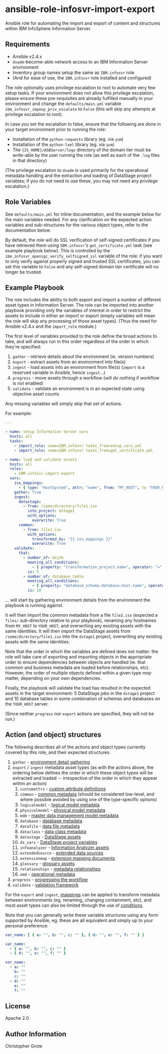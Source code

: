 # ansible-role-infosvr-import-export

Ansible role for automating the import and export of content and structures within IBM InfoSphere Information Server.

## Requirements

- Ansible v2.4.x
- `dsadm`-become-able network access to an IBM Information Server environment
- Inventory group names setup the same as `IBM.infosvr` role
- (And for ease of use, the `IBM.infosvr` role installed and configured)

The role optionally uses privilege escalation to root to automate very few setup tasks. If your environment does not allow this privilege escalation, please ensure these pre-requisites are already fulfilled manually in your environment and change the `defaults/main.yml` variable `ibm_infosvr_impexp_priv_escalate` to `False` (this will skip any attempts at privilege escalation to root).

In case you set the escalation to false, ensure that the following are done in your target environment prior to running the role:

- Installation of the `python-requests` library (eg. via `yum`)
- Installation of the `python-lxml` library (eg. via `yum`)
- The `{IS_HOME}/ASBServer/logs` directory of the domain tier must be write-able by the user running the role (as well as each of the `.log` files in that directory)

(The privilege escalation to `dsadm` is used primarily for the operational metadata handling and the extraction and loading of DataStage project variables; if you do not need to use these, you may not need any privilege escalation.)

## Role Variables

See `defaults/main.yml` for inline documentation, and the example below for the main variables needed. For any clarification on the expected action variables and sub-structures for the various object types, refer to the documentation below.

By default, the role will do SSL verification of self-signed certificates if you have retrieved them using `IBM.infosvr`'s `get_certificate.yml` task (see example playbook below). This is controlled by the `ibm_infosvr_openigc_verify_selfsigned_ssl` variable of the role: if you want to only verify against properly signed and trusted SSL certificates, you can set this variable to `False` and any self-signed domain tier certificate will no longer be trusted.

## Example Playbook

The role includes the ability to both export and import a number of different asset types in Information Server. The role can be imported into another playbook providing only the variables of interest in order to restrict the assets to include in either an import or export (empty variables will mean the role will skip any processing of those asset types). (Thus the need for Ansible v2.4.x and the `import_role` module.)

The first level of variables provided to the role define the broad actions to take, and will always run in this order regardless of the order in which they're specified:

1. `gather` - retrieve details about the environment (ie. version numbers)
1. `export` - extract assets from an environment into file(s)
1. `ingest` - load assets into an environment from file(s) (`import` is a reserved variable in Ansible, hence `ingest`...)
1. `progress` - move assets through a workflow (will do nothing if workflow is not enabled)
1. `validate` - validate an environment is in an expected state using objective asset counts

Any missing variables will simply skip that set of actions.

For example:

```yml
---

- name: setup Information Server vars
  hosts: all
  tasks:
    - import_role: name=IBM.infosvr tasks_from=setup_vars.yml
    - import_role: name=IBM.infosvr tasks_from=get_certificate.yml

- name: load and validate assets
  hosts: all
  roles:
    - IBM.infosvr-import-export
  vars:
    isx_mappings:
      - { type: "HostSystem", attr: "name", from: "MY_HOST", to "YOUR_HOST" }
    gather: True
    ingest:
      datastage:
        - from: /some/directory/file1.isx
          into_project: dstage1
          with_options:
            overwrite: True
      common:
        - from: file2.isx
          with_options:
            transformed_by: "{{ isx_mappings }}"
            overwrite: True
    validate:
      that:
        - number_of: dsjob
          meeting_all_conditions:
            - { property: "transformation_project.name", operator: "=", value: "dstage1" }
          is: 5
        - number_of: database_table
          meeting_all_conditions:
            - { property: "database_schema.database.host.name", operator: "=", value: "YOUR_HOST" }
          is: 10
```

... will start by gathering environment details from the environment the playbook is running against.

It will then import the common metadata from a file `file2.isx` (expected a `files/` sub-directory relative to your playbook), renaming any hostnames from `MY_HOST` to `YOUR_HOST`, and overwriting any existing assets with the same identities. It will then import the DataStage assets from `/some/directory/file1.isx` into the `dstage1` project, overwriting any existing assets with the same identities.

Note that the order in which the variables are defined does not matter: the role will take care of exporting and importing objects in the appropriate order to ensure dependencies between objects are handled (ie. that common and business metadata are loaded before relationships, etc). However, the order of multiple objects defined within a given type _may_ matter, depending on your own dependencies.

Finally, the playbook will validate the load has resulted in the expected assets in the target environment: 5 DataStage jobs in the `dstage1` project and 10 database tables in some combination of schemas and databases on the `YOUR_HOST` server.

(Since neither `progress` nor `export` actions are specified, they will not be run.)

## Action (and object) structures

The following describes all of the actions and object types currently covered by this role, and their expected structures.

1. `gather` - [environment detail gathering](docs/gather.md)
1. `export` / `ingest` metadata asset types (as with the actions above, the ordering below defines the order in which these object types will be extracted and loaded -- irrespective of the order in which they appear within an action)
    1. `customattrs` - [custom attribute definitions](docs/customattrs.md)
    1. `common` - [common metadata](docs/common.md) (should be considered low-level, and where possible avoided by using one of the type-specific options)
    1. `logicalmodel` - [logical model metadata](docs/logicalmodel.md)
    1. `physicalmodel` - [physical model metadata](docs/physicalmodel.md)
    1. `mdm` - [master data management model metadata](docs/mdm.md)
    1. `database` - [database metadata](docs/database.md)
    1. `datafile` - [data file metadata](docs/datafile.md)
    1. `dataclass` - [data class metadata](docs/dataclass.md)
    1. `datastage` - [DataStage assets](docs/datastage.md)
    1. `ds_vars` - [DataStage project variables](docs/ds_vars.md)
    1. `infoanalyzer` - [Information Analyzer assets](docs/infoanalyzer.md)
    1. `extendedsource` - [extended data sources](docs/extendedsource.md)
    1. `extensionmap` - [extension mapping documents](docs/extensionmap.md)
    1. `glossary` - [glossary assets](docs/glossary.md)
    1. `relationships` - [metadata relationships](docs/relationships.md)
    1. `omd` - [operational metadata](docs/omd.md)
1. `progress` - [progressing the workflow](docs/progress.md)
1. `validate` - [validation framework](docs/validate.md)

For the `export` and `ingest`, [mappings](docs/mappings.md) can be applied to transform metadata between environments (eg. renaming, changing containment, etc), and most asset types can also be limited through the use of [conditions](docs/conditions.md).

Note that you can generally write these variable structures using any form supported by Ansible, eg. these are all equivalent and simply up to your personal preference:

```yml
var_name: [ { a: "", b: "", c: "" }, { d: "", e: "", f: "" } ]

var_name:
  - { a: "", b: "", c: "" }
  - { d: "", e: "", f: "" }

var_name:
  - a: ""
    b: ""
    c: ""
  - d: ""
    e: ""
    f: ""
```

## License

Apache 2.0

## Author Information

Christopher Grote
